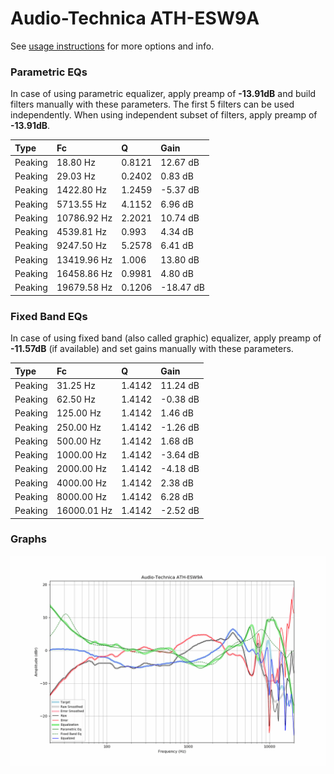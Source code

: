# Audio-Technica ATH-ESW9A
See [usage instructions](https://github.com/jaakkopasanen/AutoEq#usage) for more options and info.

### Parametric EQs
In case of using parametric equalizer, apply preamp of **-13.91dB** and build filters manually
with these parameters. The first 5 filters can be used independently.
When using independent subset of filters, apply preamp of **-13.91dB**.

| Type    | Fc          |      Q | Gain      |
|:--------|:------------|:-------|:----------|
| Peaking | 18.80 Hz    | 0.8121 | 12.67 dB  |
| Peaking | 29.03 Hz    | 0.2402 | 0.83 dB   |
| Peaking | 1422.80 Hz  | 1.2459 | -5.37 dB  |
| Peaking | 5713.55 Hz  | 4.1152 | 6.96 dB   |
| Peaking | 10786.92 Hz | 2.2021 | 10.74 dB  |
| Peaking | 4539.81 Hz  | 0.993  | 4.34 dB   |
| Peaking | 9247.50 Hz  | 5.2578 | 6.41 dB   |
| Peaking | 13419.96 Hz | 1.006  | 13.80 dB  |
| Peaking | 16458.86 Hz | 0.9981 | 4.80 dB   |
| Peaking | 19679.58 Hz | 0.1206 | -18.47 dB |

### Fixed Band EQs
In case of using fixed band (also called graphic) equalizer, apply preamp of **-11.57dB**
(if available) and set gains manually with these parameters.

| Type    | Fc          |      Q | Gain     |
|:--------|:------------|:-------|:---------|
| Peaking | 31.25 Hz    | 1.4142 | 11.24 dB |
| Peaking | 62.50 Hz    | 1.4142 | -0.38 dB |
| Peaking | 125.00 Hz   | 1.4142 | 1.46 dB  |
| Peaking | 250.00 Hz   | 1.4142 | -1.26 dB |
| Peaking | 500.00 Hz   | 1.4142 | 1.68 dB  |
| Peaking | 1000.00 Hz  | 1.4142 | -3.64 dB |
| Peaking | 2000.00 Hz  | 1.4142 | -4.18 dB |
| Peaking | 4000.00 Hz  | 1.4142 | 2.38 dB  |
| Peaking | 8000.00 Hz  | 1.4142 | 6.28 dB  |
| Peaking | 16000.01 Hz | 1.4142 | -2.52 dB |

### Graphs
![](./Audio-Technica%20ATH-ESW9A.png)